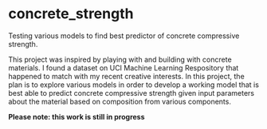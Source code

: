 # concrete_strength
Testing various models to find best predictor of concrete compressive strength.

This project was inspired by playing with and building with concrete materials. I found a dataset on UCI Machine Learning Respository that happened to match with my recent creative interests. In this project, the plan is to explore various models in order to develop a working model that is best able to predict concrete compressive strength given input parameters about the material based on composition from various components. 

**Please note: this work is still in progress**
